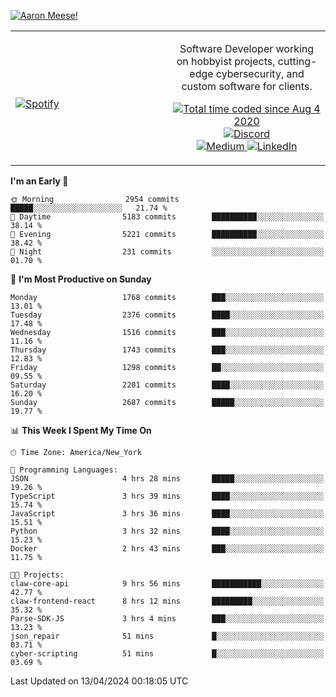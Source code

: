 [![Aaron Meese!](https://user-images.githubusercontent.com/17814535/88975338-a2aabf00-d27f-11ea-963f-8a19608716b4.png)](https://github.com/ajmeese7/readme-ascii "README ASCII")

<!-- Modified from project here: https://github.com/novatorem/novatorem -->
<table width="100%">
  <tr>
  <td width="50%">

&nbsp; <br> [![Spotify](https://ajmeese7.vercel.app/api/spotify)](https://open.spotify.com/user/ajmeese)

  </td>
  <td width="50%">
    <p align="center">
    Software Developer working on hobbyist projects, cutting-edge cybersecurity, and custom software for clients.
    </p>
    <p align="center">
      <a href="https://wakatime.com/@f726891d-3b02-46cd-9b60-e8c59f9e2b14">
        <img src="https://wakatime.com/badge/user/f726891d-3b02-46cd-9b60-e8c59f9e2b14.svg" alt="Total time coded since Aug 4 2020" title="WakaTime" />
      </a>
      <a href="http://link.aaronmeese.com/discord">
        <img src="https://img.shields.io/badge/discord-ajmeese7%234835-369?style=flat-square&logo=discord&logoColor=white&color=purple" alt="Discord" title="Discord">
      </a>
      <br />
      <a href="https://link.aaronmeese.com/medium">
        <img src="https://img.shields.io/badge/medium-ajmeese7-1DB954?style=flat-square&logo=medium&logoColor=white" alt="Medium" title="Medium">
      </a>
      <a href="https://link.aaronmeese.com/linkedin">
        <img src="https://img.shields.io/badge/linkedIn-aaronmeese-1DB954?style=flat-square&logo=linkedin&logoColor=white&color=blue" alt="LinkedIn" title="LinkedIn">
      </a>
    </p>
  </td>

</table>

[//]: <> (The `&nbsp;` is to have Aphelion take up more space)

<!--START_SECTION:waka-->
**I'm an Early 🐤** 

```text
🌞 Morning                2954 commits        █████░░░░░░░░░░░░░░░░░░░░   21.74 % 
🌆 Daytime                5183 commits        ██████████░░░░░░░░░░░░░░░   38.14 % 
🌃 Evening                5221 commits        ██████████░░░░░░░░░░░░░░░   38.42 % 
🌙 Night                  231 commits         ░░░░░░░░░░░░░░░░░░░░░░░░░   01.70 % 
```
📅 **I'm Most Productive on Sunday** 

```text
Monday                   1768 commits        ███░░░░░░░░░░░░░░░░░░░░░░   13.01 % 
Tuesday                  2376 commits        ████░░░░░░░░░░░░░░░░░░░░░   17.48 % 
Wednesday                1516 commits        ███░░░░░░░░░░░░░░░░░░░░░░   11.16 % 
Thursday                 1743 commits        ███░░░░░░░░░░░░░░░░░░░░░░   12.83 % 
Friday                   1298 commits        ██░░░░░░░░░░░░░░░░░░░░░░░   09.55 % 
Saturday                 2201 commits        ████░░░░░░░░░░░░░░░░░░░░░   16.20 % 
Sunday                   2687 commits        █████░░░░░░░░░░░░░░░░░░░░   19.77 % 
```


📊 **This Week I Spent My Time On** 

```text
🕑︎ Time Zone: America/New_York

💬 Programming Languages: 
JSON                     4 hrs 28 mins       █████░░░░░░░░░░░░░░░░░░░░   19.26 % 
TypeScript               3 hrs 39 mins       ████░░░░░░░░░░░░░░░░░░░░░   15.74 % 
JavaScript               3 hrs 36 mins       ████░░░░░░░░░░░░░░░░░░░░░   15.51 % 
Python                   3 hrs 32 mins       ████░░░░░░░░░░░░░░░░░░░░░   15.23 % 
Docker                   2 hrs 43 mins       ███░░░░░░░░░░░░░░░░░░░░░░   11.75 % 

🐱‍💻 Projects: 
claw-core-api            9 hrs 56 mins       ███████████░░░░░░░░░░░░░░   42.77 % 
claw-frontend-react      8 hrs 12 mins       █████████░░░░░░░░░░░░░░░░   35.32 % 
Parse-SDK-JS             3 hrs 4 mins        ███░░░░░░░░░░░░░░░░░░░░░░   13.23 % 
json_repair              51 mins             █░░░░░░░░░░░░░░░░░░░░░░░░   03.71 % 
cyber-scripting          51 mins             █░░░░░░░░░░░░░░░░░░░░░░░░   03.69 % 
```


 Last Updated on 13/04/2024 00:18:05 UTC
<!--END_SECTION:waka-->
